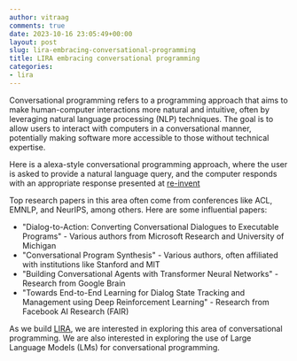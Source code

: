 ```yaml
---
author: vitraag
comments: true
date: 2023-10-16 23:05:49+00:00
layout: post
slug: lira-embracing-conversational-programming
title: LIRA embracing conversational programming
categories:
- lira
---
```


Conversational programming refers to a programming approach that aims to make human-computer interactions more natural and intuitive, often by leveraging natural language processing (NLP) techniques. The goal is to allow users to interact with computers in a conversational manner, potentially making software more accessible to those without technical expertise.

Here is a alexa-style conversational programming approach, where the user is asked to provide a natural language query, and the computer responds with an appropriate response presented at [re-invent](https://www.youtube.com/watch?v=XMrtHQ6ohcg)

Top research papers in this area often come from conferences like ACL, EMNLP, and NeurIPS, among others. Here are some influential papers:

* "Dialog-to-Action: Converting Conversational Dialogues to Executable Programs" - Various authors from Microsoft Research and University of Michigan
* "Conversational Program Synthesis" - Various authors, often affiliated with institutions like Stanford and MIT
* "Building Conversational Agents with Transformer Neural Networks" - Research from Google Brain
* "Towards End-to-End Learning for Dialog State Tracking and Management using Deep Reinforcement Learning" - Research from Facebook AI Research (FAIR)

As we build [LIRA](/code/lira), we are interested in exploring this area of conversational programming. We are also interested in exploring the use of Large Language Models (LMs) for conversational programming.
